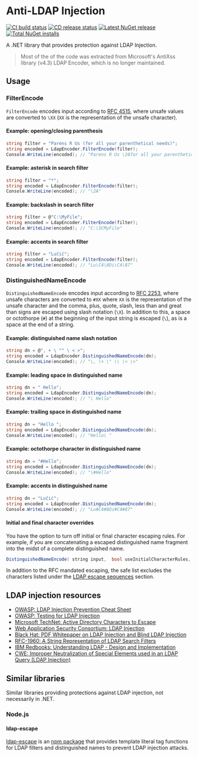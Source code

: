 # Anti-LDAP Injection

[![CI build status](https://github.com/jonlabelle/AntiLdapInjection/workflows/ci/badge.svg)](https://github.com/jonlabelle/AntiLdapInjection/actions?query=workflow%3Aci "CI build status")
[![CD release status](https://github.com/jonlabelle/AntiLdapInjection/workflows/cd/badge.svg)](https://github.com/jonlabelle/AntiLdapInjection/actions?query=workflow%3Acd "CD release status")
[![Latest NuGet release](https://img.shields.io/nuget/vpre/AntiLdapInjection?color=blue&label=nuget&logo=nuget)](https://www.nuget.org/packages/AntiLdapInjection "Latest NuGet release")
[![Total NuGet installs](https://img.shields.io/nuget/dt/AntiLdapInjection?color=blue&label=installs&logo=nuget)](https://www.nuget.org/packages/AntiLdapInjection "Total NuGet installs")

A .NET library that provides protection against LDAP Injection.

> Most of the of the code was extracted from Microsoft's AntiXss library (v4.3)
> LDAP Encoder, which is no longer maintained.

## Usage

### FilterEncode

`FilterEncode` encodes input according to [RFC 4515](https://tools.ietf.org/html/rfc4515),
where unsafe values are converted to `\XX` \(`XX` is the representation of the
unsafe character\).

#### Example: opening/closing parenthesis

```csharp
string filter = "Parens R Us (for all your parenthetical needs)";
string encoded = LdapEncoder.FilterEncode(filter);
Console.WriteLine(encoded); // "Parens R Us \28for all your parenthetical needs\29"
```

#### Example: asterisk in search filter

```csharp
string filter = "*";
string encoded = LdapEncoder.FilterEncode(filter);
Console.WriteLine(encoded); // "\2A"
```

#### Example: backslash in search filter

```csharp
string filter = @"C:\MyFile";
string encoded = LdapEncoder.FilterEncode(filter);
Console.WriteLine(encoded); // "C:\5CMyFile"
```

#### Example: accents in search filter

```csharp
string filter = "Lučić";
string encoded = LdapEncoder.FilterEncode(filter);
Console.WriteLine(encoded); // "Lu\C4\8Di\C4\87"
```

### DistinguishedNameEncode

`DistinguishedNameEncode` encodes input according to [RFC 2253](https://www.ietf.org/rfc/rfc2253.txt),
where unsafe characters are converted to `#XX` where `XX` is the representation
of the unsafe character and the comma, plus, quote, slash, less than and great
than signs are escaped using slash notation (`\X`). In addition to this, a space
or octothorpe (`#`) at the beginning of the input string is escaped (`\`), as is
a space at the end of a string.

#### Example: distinguished name slash notation

```csharp
string dn = @", + \ "" \ < >";
string encoded = LdapEncoder.DistinguishedNameEncode(dn);
Console.WriteLine(encoded); // "\, \+ \" \\ \< \>"
```

#### Example: leading space in distinguished name

```csharp
string dn = " Hello";
string encoded = LdapEncoder.DistinguishedNameEncode(dn);
Console.WriteLine(encoded); // "\ Hello"
```

#### Example: trailing space in distinguished name

```csharp
string dn = "Hello ";
string encoded = LdapEncoder.DistinguishedNameEncode(dn);
Console.WriteLine(encoded); // "Hello\ "
```

#### Example: octothorpe character in distinguished name

```csharp
string dn = "#Hello";
string encoded = LdapEncoder.DistinguishedNameEncode(dn);
Console.WriteLine(encoded); // "\#Hello"
```

#### Example: accents in distinguished name

```csharp
string dn = "Lučić";
string encoded = LdapEncoder.DistinguishedNameEncode(dn);
Console.WriteLine(encoded); // "Lu#C4#8Di#C4#87"
```

#### Initial and final character overrides

You have the option to turn off initial or final character escaping rules. For
example, if you are concatenating a escaped distinguished name fragment into the
midst of a complete distinguished name.

```csharp
DistinguishedNameEncode( string input,  bool useInitialCharacterRules,  bool useFinalCharacterRule)
```

In addition to the RFC mandated escaping, the safe list excludes the characters
listed under the [LDAP escape sequences](#ldap-escape-sequences) section.

## LDAP injection resources

- [OWASP: LDAP Injection Prevention Cheat Sheet](https://www.owasp.org/index.php/LDAP_injection)
- [OWASP: Testing for LDAP Injection](https://owasp.org/www-project-web-security-testing-guide/stable/4-Web_Application_Security_Testing/07-Input_Validation_Testing/06-Testing_for_LDAP_Injection.html)
- [Microsoft TechNet: Active Directory Characters to Escape](https://social.technet.microsoft.com/wiki/contents/articles/5312.active-directory-characters-to-escape.aspx)
- [Web Application Security Consortium: LDAP Injection]
- [Black Hat: PDF Whitepaper on LDAP Injection and Blind LDAP Injection](https://www.blackhat.com/presentations/bh-europe-08/Alonso-Parada/Whitepaper/bh-eu-08-alonso-parada-WP.pdf)
- [RFC-1960: A String Representation of LDAP Search Filters](https://www.ietf.org/rfc/rfc1960.html)
- [IBM Redbooks: Understanding LDAP - Design and Implementation](https://www.redbooks.ibm.com/abstracts/sg244986.html)
- [CWE: Improper Neutralization of Special Elements used in an LDAP Query \(LDAP Injection\)](https://cwe.mitre.org/data/definitions/90.html)

## Similar libraries

Similar libraries providing protections against LDAP injection, not necessarily
in .NET.

### Node.js

#### ldap-escape

[ldap-escape](https://github.com/tcort/ldap-escape "ldap-escape npm page")
is an [npm package](https://www.npmjs.com/package/ldap-escape) that provides
template literal tag functions for LDAP filters and distinguished names to
prevent LDAP injection attacks.

[Web Application Security Consortium: LDAP Injection]: http://projects.webappsec.org/w/page/13246947/LDAP%20Injection
